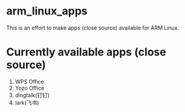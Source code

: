 # arm_linux_apps
This is an effort to make apps (close source) available for ARM Linux.

# Currently available apps (close source)

1. WPS Office 
2. Yozo Office
3. dingtalk(钉钉)
4. lark(飞书)

